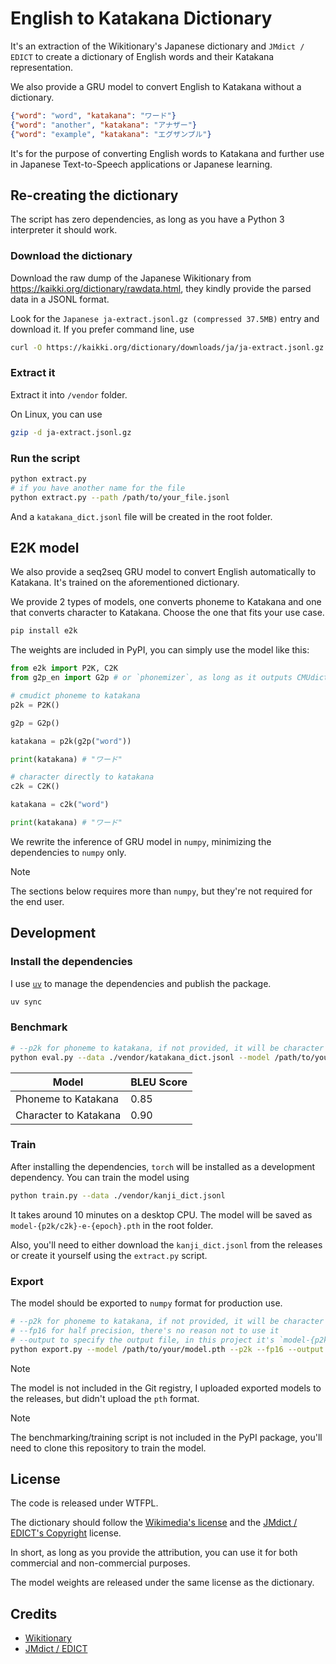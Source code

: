 # English to Katakana Dictionary

It's an extraction of the Wikitionary's Japanese dictionary and `JMdict / EDICT` to create a dictionary of English words and their Katakana representation.

We also provide a GRU model to convert English to Katakana without a dictionary.

```json
{"word": "word", "katakana": "ワード"}
{"word": "another", "katakana": "アナザー"}
{"word": "example", "katakana": "エグザンプル"}
```

It's for the purpose of converting English words to Katakana and further use in Japanese Text-to-Speech applications or Japanese learning.

## Re-creating the dictionary

The script has zero dependencies, as long as you have a Python 3 interpreter it should work.

### Download the dictionary

Download the raw dump of the Japanese Wikitionary from https://kaikki.org/dictionary/rawdata.html, they kindly provide the parsed data in a JSONL format.

Look for the `Japanese ja-extract.jsonl.gz (compressed 37.5MB)` entry and download it. If you prefer command line, use

```bash
curl -O https://kaikki.org/dictionary/downloads/ja/ja-extract.jsonl.gz
```

### Extract it

Extract it into `/vendor` folder.

On Linux, you can use

```bash
gzip -d ja-extract.jsonl.gz
```

### Run the script

```bash
python extract.py
# if you have another name for the file
python extract.py --path /path/to/your_file.jsonl
```

And a `katakana_dict.jsonl` file will be created in the root folder.

## E2K model

We also provide a seq2seq GRU model to convert English automatically to Katakana. It's trained on the aforementioned dictionary.

We provide 2 types of models, one converts phoneme to Katakana and one that converts character to Katakana. Choose the one that fits your use case.

```bash
pip install e2k
```

The weights are included in PyPI, you can simply use the model like this:

```python
from e2k import P2K, C2K
from g2p_en import G2p # or `phonemizer`, as long as it outputs CMUdict phoneme

# cmudict phoneme to katakana
p2k = P2K()

g2p = G2p()

katakana = p2k(g2p("word"))

print(katakana) # "ワード"

# character directly to katakana
c2k = C2K()

katakana = c2k("word")

print(katakana) # "ワード"
```

We rewrite the inference of GRU model in `numpy`, minimizing the dependencies to `numpy` only.

 > [!Note]
 > The sections below requires more than `numpy`, but they're not required for the end user.

## Development

### Install the dependencies

I use [`uv`](https://docs.astral.sh/uv/) to manage the dependencies and publish the package.

```bash
uv sync
```

### Benchmark

```bash
# --p2k for phoneme to katakana, if not provided, it will be character to katakana
python eval.py --data ./vendor/katakana_dict.jsonl --model /path/to/your/model.pth --p2k
```

| Model                 | BLEU Score |
| --------------------- | ---------- |
| Phoneme to Katakana   | 0.85       |
| Character to Katakana | 0.90       |

### Train

After installing the dependencies, `torch` will be installed as a development dependency. You can train the model using

```bash
python train.py --data ./vendor/kanji_dict.jsonl
```

It takes around 10 minutes on a desktop CPU. The model will be saved as `model-{p2k/c2k}-e-{epoch}.pth` in the root folder.

Also, you'll need to either download the `kanji_dict.jsonl` from the releases or create it yourself using the `extract.py` script.

### Export

The model should be exported to `numpy` format for production use.

```bash
# --p2k for phoneme to katakana, if not provided, it will be character to katakana
# --fp16 for half precision, there's no reason not to use it
# --output to specify the output file, in this project it's `model-{p2k/c2k}.npz`
python export.py --model /path/to/your/model.pth --p2k --fp16 --output /path/to/your/model.npy
```

> [!Note]
> The model is not included in the Git registry, I uploaded exported models to the releases, but didn't upload the `pth` format.

> [!Note]
> The benchmarking/training script is not included in the PyPI package, you'll need to clone this repository to train the model.

## License

The code is released under WTFPL.

The dictionary should follow the [Wikimedia's license](https://dumps.wikimedia.org/legal.html) and the [JMdict / EDICT's Copyright](https://www.edrdg.org/) license.

In short, as long as you provide the attribution, you can use it for both commercial and non-commercial purposes.

The model weights are released under the same license as the dictionary.

## Credits

- [Wikitionary](https://www.wiktionary.org/)
- [JMdict / EDICT](http://www.edrdg.org/jmdict/edict.html)
